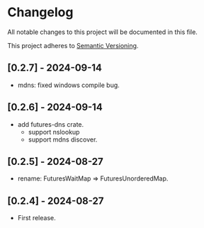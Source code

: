 # Changelog

All notable changes to this project will be documented in this file.

This project adheres to [Semantic Versioning](https://semver.org).

<!--
Note: In this file, do not use the hard wrap in the middle of a sentence for compatibility with GitHub comment style markdown rendering.
-->

## [0.2.7] - 2024-09-14

- mdns: fixed windows compile bug.

## [0.2.6] - 2024-09-14

- add futures-dns crate.
  - support nslookup
  - support mdns discover.

## [0.2.5] - 2024-08-27

- rename: FuturesWaitMap => FuturesUnorderedMap.

## [0.2.4] - 2024-08-27

- First release.
